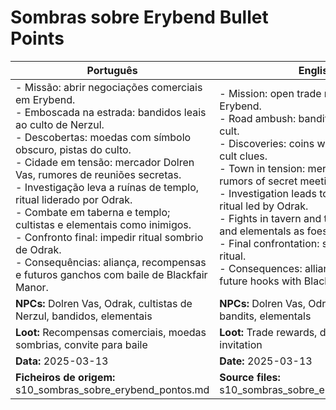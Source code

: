 # Sombras sobre Erybend  Bullet Points

| Português                                                                                                                                                                                                                                                                                                                                                                                                                                                                                                                                                   | English                                                                                                                                                                                                                                                                                                                                                                                                                                                                                                    |
| ----------------------------------------------------------------------------------------------------------------------------------------------------------------------------------------------------------------------------------------------------------------------------------------------------------------------------------------------------------------------------------------------------------------------------------------------------------------------------------------------------------------------------------------------------------- | ---------------------------------------------------------------------------------------------------------------------------------------------------------------------------------------------------------------------------------------------------------------------------------------------------------------------------------------------------------------------------------------------------------------------------------------------------------------------------------------------------------- |
| - Missão: abrir negociações comerciais em Erybend.<br>- Emboscada na estrada: bandidos leais ao culto de Nerzul.<br>- Descobertas: moedas com símbolo obscuro, pistas do culto.<br>- Cidade em tensão: mercador Dolren Vas, rumores de reuniões secretas.<br>- Investigação leva a ruínas de templo, ritual liderado por Odrak.<br>- Combate em taberna e templo; cultistas e elementais como inimigos.<br>- Confronto final: impedir ritual sombrio de Odrak.<br>- Consequências: aliança, recompensas e futuros ganchos com baile de Blackfair Manor.<br> | - Mission: open trade negotiations in Erybend.<br>- Road ambush: bandits loyal to Nerzuls cult.<br>- Discoveries: coins with dark symbols, cult clues.<br>- Town in tension: merchant Dolren Vas, rumors of secret meetings.<br>- Investigation leads to ruined temple, ritual led by Odrak.<br>- Fights in tavern and temple; cultists and elementals as foes.<br>- Final confrontation: stop Odraks dark ritual.<br>- Consequences: alliance, rewards, and future hooks with Blackfair Manor ball.<br> |
| **NPCs:** Dolren Vas, Odrak, cultistas de Nerzul, bandidos, elementais                                                                                                                                                                                                                                                                                                                                                                                                                                                                                      | **NPCs:** Dolren Vas, Odrak, Nerzul cultists, bandits, elementals                                                                                                                                                                                                                                                                                                                                                                                                                                          |
| **Loot:** Recompensas comerciais, moedas sombrias, convite para baile                                                                                                                                                                                                                                                                                                                                                                                                                                                                                       | **Loot:** Trade rewards, dark coins, ball invitation                                                                                                                                                                                                                                                                                                                                                                                                                                                       |
| **Data:** 2025-03-13                                                                                                                                                                                                                                                                                                                                                                                                                                                                                                                                        | **Date:** 2025-03-13                                                                                                                                                                                                                                                                                                                                                                                                                                                                                       |
| **Ficheiros de origem:** s10_sombras_sobre_erybend_pontos.md                                                                                                                                                                                                                                                                                                                                                                                                                                                                                                | **Source files:** s10_sombras_sobre_erybend_pontos.md                                                                                                                                                                                                                                                                                                                                                                                                                                                      |



















